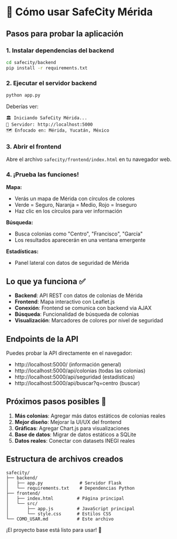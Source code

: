 # 🚀 Cómo usar SafeCity Mérida

## Pasos para probar la aplicación

### 1. Instalar dependencias del backend
```bash
cd safecity/backend
pip install -r requirements.txt
```

### 2. Ejecutar el servidor backend
```bash
python app.py
```

Deberías ver:
```
🏛️ Iniciando SafeCity Mérida...
📍 Servidor: http://localhost:5000
🗺️ Enfocado en: Mérida, Yucatán, México
```

### 3. Abrir el frontend
Abre el archivo `safecity/frontend/index.html` en tu navegador web.

### 4. ¡Prueba las funciones!

**Mapa:**
- Verás un mapa de Mérida con círculos de colores
- Verde = Seguro, Naranja = Medio, Rojo = Inseguro
- Haz clic en los círculos para ver información

**Búsqueda:**
- Busca colonias como "Centro", "Francisco", "García"
- Los resultados aparecerán en una ventana emergente

**Estadísticas:**
- Panel lateral con datos de seguridad de Mérida

## Lo que ya funciona ✅

- **Backend**: API REST con datos de colonias de Mérida
- **Frontend**: Mapa interactivo con Leaflet.js  
- **Conexión**: Frontend se comunica con backend via AJAX
- **Búsqueda**: Funcionalidad de búsqueda de colonias
- **Visualización**: Marcadores de colores por nivel de seguridad

## Endpoints de la API

Puedes probar la API directamente en el navegador:

- http://localhost:5000/ (información general)
- http://localhost:5000/api/colonias (todas las colonias)
- http://localhost:5000/api/seguridad (estadísticas)
- http://localhost:5000/api/buscar?q=centro (buscar)

## Próximos pasos posibles 🚧

1. **Más colonias**: Agregar más datos estáticos de colonias reales
2. **Mejor diseño**: Mejorar la UI/UX del frontend
3. **Gráficas**: Agregar Chart.js para visualizaciones
4. **Base de datos**: Migrar de datos estáticos a SQLite
5. **Datos reales**: Conectar con datasets INEGI reales

## Estructura de archivos creados

```
safecity/
├── backend/
│   ├── app.py              # Servidor Flask
│   └── requirements.txt    # Dependencias Python
├── frontend/
│   ├── index.html         # Página principal
│   └── src/
│       ├── app.js         # JavaScript principal
│       └── style.css      # Estilos CSS
└── COMO_USAR.md           # Este archivo
```

¡El proyecto base está listo para usar! 🎉